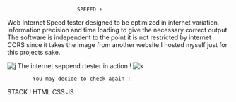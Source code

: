                           SPEEED ⚡
Web Internet Speed tester designed to be optimized in internet variation, information precision and time loading to give the necessary correct output. 
The software is independent to the point it is not restricted by internet CORS since it takes the image from another website I hosted myself just for this projects sake.

![j](https://github.com/user-attachments/assets/dd1f14af-81db-4cec-9903-a17f022ac6f6)
             The internet seppend rtester in action ! 
![k](https://github.com/user-attachments/assets/b8ca33b5-b85c-479d-8f6c-e7e681bfd6f8)

            You may decide to check again ! 

STACK ! 
HTML CSS JS 
